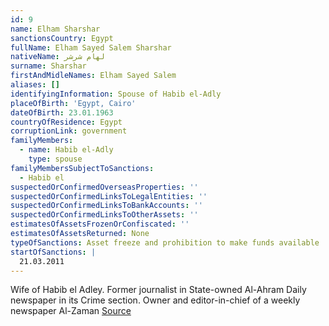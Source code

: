 ```yaml
---
id: 9
name: Elham Sharshar
sanctionsCountry: Egypt
fullName: Elham Sayed Salem Sharshar
nativeName: لهام شرشر
surname: Sharshar
firstAndMidleNames: Elham Sayed Salem
aliases: []
identifyingInformation: Spouse of Habib el-Adly
placeOfBirth: 'Egypt, Cairo'
dateOfBirth: 23.01.1963
countryOfResidence: Egypt
corruptionLink: government
familyMembers:
  - name: Habib el-Adly
    type: spouse
familyMembersSubjectToSanctions:
  - Habib el
suspectedOrConfirmedOverseasProperties: ''
suspectedOrConfirmedLinksToLegalEntities: ''
suspectedOrConfirmedLinksToBankAccounts: ''
suspectedOrConfirmedLinksToOtherAssets: ''
estimatesOfAssetsFrozenOrConfiscated: ''
estimatesOfAssetsReturned: None
typeOfSanctions: Asset freeze and prohibition to make funds available
startOfSanctions: |
  21.03.2011
---
```

Wife of Habib el Adley. Former journalist in State-owned Al-Ahram Daily 
newspaper in its Crime section. Owner and editor-in-chief of a weekly newspaper 
Al-Zaman 
[Source](https://dailynewsegypt.com/2016/06/01/wife-mubarak-era-interior-minister-al-adly-launches-newspaper/)
